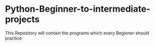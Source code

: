 # Python-Beginner-to-intermediate-projects
This Repository will contain the programs which every Beginner should practice
